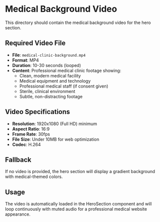 # Medical Background Video

This directory should contain the medical background video for the hero section.

## Required Video File
- **File**: `medical-clinic-background.mp4`
- **Format**: MP4
- **Duration**: 10-30 seconds (looped)
- **Content**: Professional medical clinic footage showing:
  - Clean, modern medical facility
  - Medical equipment and technology
  - Professional medical staff (if consent given)
  - Sterile, clinical environment
  - Subtle, non-distracting footage

## Video Specifications
- **Resolution**: 1920x1080 (Full HD) minimum
- **Aspect Ratio**: 16:9
- **Frame Rate**: 30fps
- **File Size**: Under 10MB for web optimization
- **Codec**: H.264

## Fallback
If no video is provided, the hero section will display a gradient background with medical-themed colors.

## Usage
The video is automatically loaded in the HeroSection component and will loop continuously with muted audio for a professional medical website appearance.

